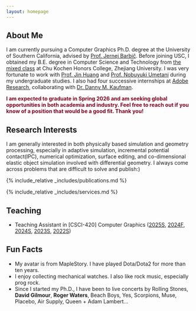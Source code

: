 ```yaml
---
layout: homepage
---
```


## About Me

I am currently pursuing a Computer Graphics Ph.D. degree at the University of Southern California, advised by [Prof. Jernej Barbič](https://viterbi-web.usc.edu/~jbarbic/). Before joining USC, I obtained my B.E. degree in Computer Science and Technology from [the mixed class](http://www.cis.umassd.edu/~hxu/alink/jclass/mixedclass.html) at Chu Kochen Honors College, Zhejiang University. I was very fortunate to work with [Prof. Jin Huang](http://www.cad.zju.edu.cn/home/hj/index.xml) and [Prof. Nobuyuki Umetani](https://cgenglab.github.io/en/authors/admin/) during my undergraduate studies. I also had four successive internships at [Adobe Research](https://research.adobe.com), collaborating with [Dr. Danny M. Kaufman](https://dannykaufman.io).

<font color="#800020">**I am expected to graduate in Spring 2026 and am seeking global opportunities in both academia and industry. Feel free to reach out if you know of a position that would be a good fit. Thank you!**</font>

## Research Interests

I am generally interested in both physically based simulation and geometry processing, especially in adaptive simulation, incremental potential contact(IPC), numerical optimization, surface editing, and co-dimensional elastic object simulation involved with differential geometry. I always come across problems that are difficult to solve and publish:)

{% include_relative _includes/publications.md %}

{% include_relative _includes/services.md %}

## Teaching
- Teaching Assistant in \[CSCI-420\] Computer Graphics ([2025S](https://viterbi-web.usc.edu/~jbarbic/cs420-s25/), [2024F](https://odedstein.com/teaching/hs-2024-csci-420/index.html), [2024S](https://viterbi-web.usc.edu/~jbarbic/cs420-s24/), [2023S](http://viterbi-web.usc.edu/~jbarbic/cs420-s23/), [2022S](https://viterbi-web.usc.edu/~jbarbic/cs420-s22/))

## Fun Facts
- My avatar is from MapleStory. I have played Dota/Dota2 for more than ten years.    
- I enjoy collecting mechanical watches. I also like rock music, especially prog rock. 
- Since I started my Ph.D., I have been to live concerts by Rolling Stones, **David Gilmour**, **Roger Waters**, Beach Boys, Yes, Scorpions, Muse, Placebo, Air Supply, Queen + Adam Lambert...
